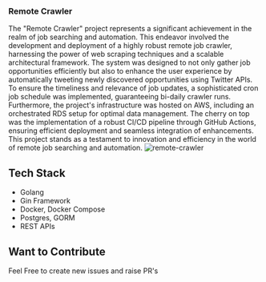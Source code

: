 ### Remote Crawler 

The "Remote Crawler" project represents a significant achievement in the realm of job searching and automation. This endeavor involved the development and deployment of a highly robust remote job crawler, harnessing the power of web scraping techniques and a scalable architectural framework. The system was designed to not only gather job opportunities efficiently but also to enhance the user experience by automatically tweeting newly discovered opportunities using Twitter APIs. To ensure the timeliness and relevance of job updates, a sophisticated cron job schedule was implemented, guaranteeing bi-daily crawler runs. Furthermore, the project's infrastructure was hosted on AWS, including an orchestrated RDS setup for optimal data management. The cherry on top was the implementation of a robust CI/CD pipeline through GitHub Actions, ensuring efficient deployment and seamless integration of enhancements. This project stands as a testament to innovation and efficiency in the world of remote job searching and automation.
![remote-crawler](https://github.com/SanjaySinghRajpoot/remote-crawler/assets/67458417/da2240b0-f0bd-4439-8568-153b64ef2f5e)



## Tech Stack
- Golang 
- Gin Framework
- Docker, Docker Compose
- Postgres, GORM
- REST APIs

## Want to Contribute 
Feel Free to create new issues and raise PR's
